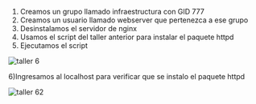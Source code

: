 
1) Creamos un grupo llamado infraestructura con GID 777
2) Creamos un usuario llamado webserver que pertenezca a ese grupo
3) Desinstalamos el servidor de nginx 
4) Usamos el script del taller anterior para instalar el paquete httpd
5) Ejecutamos el script 

![taller 6](https://user-images.githubusercontent.com/91298191/167995330-536a3248-75c7-4cb3-a76f-d29309e0f713.png)

6)Ingresamos al localhost para verificar que se instalo el paquete httpd

![taller 62](https://user-images.githubusercontent.com/91298191/167995335-d261e4b8-4d77-4df6-8e7b-00ea6e9b430c.png)

